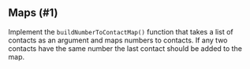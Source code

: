 ## Maps (#1)

Implement the `buildNumberToContactMap()` function that takes a list of
contacts as an argument and maps numbers to contacts. If any two contacts have
the same number the last contact should be added to the map.

